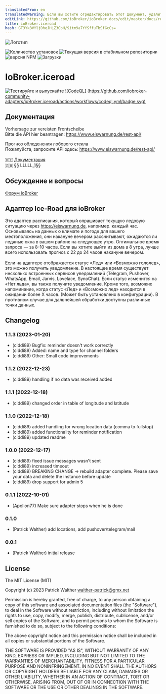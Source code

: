 ```yaml
---
translatedFrom: en
translatedWarning: Если вы хотите отредактировать этот документ, удалите поле «translatedFrom», в противном случае этот документ будет снова автоматически переведен
editLink: https://github.com/ioBroker/ioBroker.docs/edit/master/docs/ru/adapterref/iobroker.iceroad/README.md
title: ioBroker.iceroad
hash: GT3Yk8VYljDheJHLZ3CbH/9itm9a7YYSffuTbSfGcCs=
---
```

![Логотип](../../../en/adapterref/iobroker.iceroad/docs/de/img/iceroad.png)

![Количество установок](http://iobroker.live/badges/iceroad-installed.svg)
![Текущая версия в стабильном репозитории](http://iobroker.live/badges/iceroad-stable.svg)
![версия NPM](http://img.shields.io/npm/v/iobroker.iceroad.svg)
![Загрузки](https://img.shields.io/npm/dm/iobroker.iceroad.svg)

# IoBroker.iceroad
![Тестируйте и выпускайте](https://github.com/iobroker-community-adapters/iobroker.iceroad/workflows/Test%20and%20Release/badge.svg) [![CodeQL] (https://github.com/iobroker-community-adapters/ioBroker.iceroad/actions/workflows/codeql.yml/badge.svg)](https://github.com/iobroker-community-adapters/ioBroker.iceroad/actions/workflows/codeql.yml)

## Документация
Vorhersage zur vereisten Frontscheibe</br> Bitte die API hier beantragen: https://www.eiswarnung.de/rest-api/ </br>

Прогноз обледенения лобового стекла</br> Пожалуйста, запросите API здесь: https://www.eiswarnung.de/rest-api/ </br> </br> 🇩🇪 [Документация](docs/de/iceroad.md)</br> 🇬🇧 §§ LLLLL_1§§</br>

## Обсуждение и вопросы
[Форум ioBroker](https://forum.iobroker.net/topic/50041/test-adapter-ice-road)</br>

## Адаптер Ice-Road для ioBroker
Это адаптер расписания, который опрашивает текущую ледовую ситуацию через https://eiswarnung.de, например. каждый час.
Основываясь на данных о климате и погоде для вашего местоположения, они накануне вечером рассчитывают, ожидаются ли ледяные окна в вашем районе на следующее утро. Оптимальное время запроса — за 8-10 часов. Если вы хотите выйти из дома в 8 утра, лучше всего использовать прогноз с 22 до 24 часов накануне вечером.</br> </br> Если на адаптере отображается статус «Лед» или «Возможно гололед», это можно получить уведомление. В настоящее время существует несколько встроенных сервисов уведомлений (Telegram, Pushover, WhatsApp, Email, Jarvis, Lovelace, SynoChat). Если статус изменится на «Нет льда», вы также получите уведомление. Кроме того, возможно напоминание, когда статус «Лед» и «Возможно лед» находится в ожидании более X часов. (Может быть установлено в конфигурации). В противном случае для дальнейшей обработки доступны различные точки данных.

## Changelog

<!--
    Placeholder for the next version (at the beginning of the line):
    ### **WORK IN PROGRESS**
-->
### 1.1.3 (2023-01-20)

-   (ciddi89) Bugfix: reminder doesn't work correctly
-   (ciddi89) Added: name and type for channel folders
-   (ciddi89) Other: Small code improvements

### 1.1.2 (2022-12-23)

-   (ciddi89) handling if no data was received added

### 1.1.1 (2022-12-18)

-   (ciddi89) changed order in table of longitude and latitude

### 1.1.0 (2022-12-18)

-   (ciddi89) added handling for wrong location data (comma to fullstop)
-   (ciddi89) added functionality for reminder notification
-   (ciddi89) updated readme

### 1.0.0 (2022-12-17)

-   (ciddi89) fixed issue messages wasn't sent
-   (ciddi89) increased timeout
-   (ciddi89) BREAKING CHANGE -> rebuild adapter complete. Please save your data and delete the instance before update
-   (ciddi89) drop support for admin 5

### 0.1.1 (2022-10-01)

-   (Apollon77) Make sure adapter stops when he is done

### 0.1.0

-   (Patrick Walther) add locations, add pushover/telegram/mail

### 0.0.1

-   (Patrick Walther) initial release

## License

The MIT License (MIT)

Copyright (c) 2023 Patrick Walther walther-patrick@gmx.net

Permission is hereby granted, free of charge, to any person obtaining a copy
of this software and associated documentation files (the "Software"), to deal
in the Software without restriction, including without limitation the rights
to use, copy, modify, merge, publish, distribute, sublicense, and/or sell
copies of the Software, and to permit persons to whom the Software is
furnished to do so, subject to the following conditions:

The above copyright notice and this permission notice shall be included in
all copies or substantial portions of the Software.

THE SOFTWARE IS PROVIDED "AS IS", WITHOUT WARRANTY OF ANY KIND, EXPRESS OR
IMPLIED, INCLUDING BUT NOT LIMITED TO THE WARRANTIES OF MERCHANTABILITY,
FITNESS FOR A PARTICULAR PURPOSE AND NONINFRINGEMENT. IN NO EVENT SHALL THE
AUTHORS OR COPYRIGHT HOLDERS BE LIABLE FOR ANY CLAIM, DAMAGES OR OTHER
LIABILITY, WHETHER IN AN ACTION OF CONTRACT, TORT OR OTHERWISE, ARISING FROM,
OUT OF OR IN CONNECTION WITH THE SOFTWARE OR THE USE OR OTHER DEALINGS IN
THE SOFTWARE.
